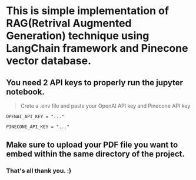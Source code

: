 # This is simple implementation of RAG(Retrival Augmented Generation) technique using LangChain framework and Pinecone vector database.

## You need 2 API keys to properly run the jupyter notebook.
> Crete a .env file and paste your OpenAI API key and Pinecone API key
```
OPENAI_API_KEY = "..."

PINECONE_API_KEY = "..."
```

## Make sure to upload your PDF file you want to embed within the same directory of the project.

### That's all thank you. :)
